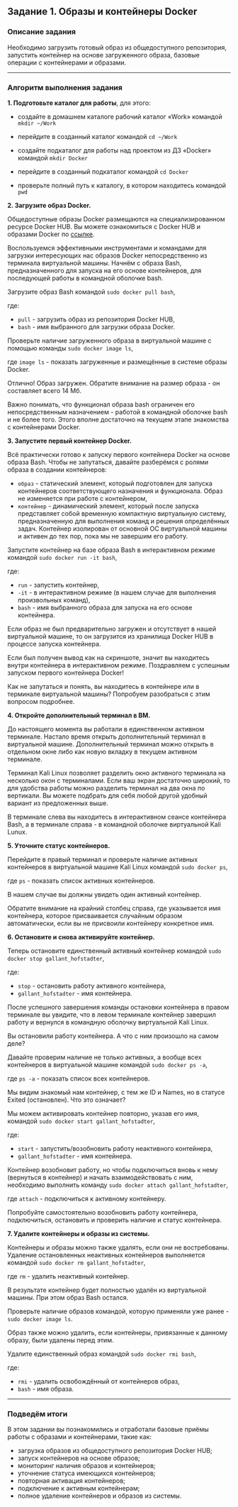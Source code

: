 ## Задание 1. Образы и контейнеры Docker

### Описание задания

Необходимо загрузить готовый образ из общедоступного репозитория, запустить контейнер на основе загруженного образа, базовые операции с контейнерами и образами.

-----

### Алгоритм выполнения задания

**1. Подготовьте каталог для работы**, для этого:
- создайте в домашнем каталоге рабочий каталог «Work» командой 
`mkdir ~/Work`

- перейдите в созданный каталог командой 
`cd ~/Work`

- создайте подкаталог для работы над проектом из ДЗ «Docker» командой 
`mkdir Docker`

- перейдите в созданный подкаталог командой 
`cd Docker`

- проверьте полный путь к каталогу, в котором находитесь командой 
`pwd`

**2. Загрузите образ Docker.**

Общедоступные образы Docker размещаются на специализированном ресурсе Docker HUB. Вы можете ознакомиться с Docker HUB и образами Docker по [ссылке](https://hub.docker.com/).

Воспользуемся эффективными инструментами и командами для загрузки интересующих нас образов Docker непосредственно из терминала виртуальной машины. Начнём с образа Bash, предназначенного для запуска на его основе контейнеров, для последующей работы в командной оболочке bash.

Загрузите образ Bash командой 
`sudo docker pull bash`,

где:
- `pull` - загрузить образ из репозитория Docker HUB,
- `bash` - имя выбранного для загрузки образа Docker.

Проверьте наличие загруженного образа в виртуальной машине с помощью команды 
`sudo docker image ls`,

где `image ls` - показать загруженные и размещённые в системе образы Docker.

Отлично! Образ загружен. Обратите внимание на размер образа - он составляет всего 14 Мб.

Важно понимать, что функционал образа bash ограничен его непосредственным назначением - работой в командной оболочке bash и не более того. Этого вполне достаточно на текущем этапе знакомства с контейнерами Docker.

**3. Запустите первый контейнер Docker.**

Всё практически готово к запуску первого контейнера Docker на основе образа Bash. Чтобы не запутаться, давайте разберёмся с ролями образа в создании контейнеров:

- `образ` - статический элемент, который подготовлен для запуска контейнеров соответствующего назначения и функционала. Образ не изменяется при работе с контейнером,
- `контейнер` - динамический элемент, который после запуска представляет собой временную компактную виртуальную систему, предназначенную для выполнения команд и решения определённых задач. Контейнер изолирован от основной ОС виртуальной машины и активен до тех пор, пока мы не завершим его работу. 

Запустите контейнер на базе образа Bash в интерактивном режиме командой
`sudo docker run -it bash`,

где:
- `run` - запустить контейнер,
- `-it` - в интерактивном режиме (в нашем случае для выполнения произвольных команд),
- `bash` - имя выбранного образа для запуска на его основе контейнера. 

Если образ не был предварительно загружен и отсутствует в нашей виртуальной машине, то он загрузится из хранилища Docker HUB в процессе запуска контейнера.

Если был получен вывод как на скриншоте, значит вы находитесь внутри контейнера в интерактивном режиме. Поздравляем с успешным запуском первого контейнера Docker! 

Как не запутаться и понять, вы находитесь в контейнере или в терминале виртуальной машины? Попробуем разобраться с этим вопросом подробнее. 

**4. Откройте дополнительный терминал в ВМ.**

До настоящего момента вы работали в единственном активном терминале. Настало время открыть дополнительный терминал в виртуальной машине. Дополнительный терминал можно открыть в отдельном окне либо как новую вкладку в текущем активном терминале. 

Терминал Kali Linux позволяет разделить окно активного терминала на несколько окон с терминалами. Если ваш экран достаточно широкий, то для удобства работы можно разделить терминал на два окна по вертикали. Вы можете подбрать для себя любой другой удобный вариант из предложенных выше.

В терминале слева вы находитесь в интерактивном сеансе контейнера Bash, а в терминале справа - в командной оболочке виртуальной Kali Lunux.

**5. Уточните статус контейнеров.**

Перейдите в правый терминал и проверьте наличие активных контейнеров в виртуальной машине Kali Linux командой
`sudo docker ps`,

где `ps` - показать список активных контейнеров.

В нашем случае вы должны увидеть один активный контейнер.

Обратите внимание на крайний столбец справа, где указывается имя контейнера, которое присваивается случайным образом автоматически, если вы не присвоили контейнеру конкретное имя. 

**6. Остановите и снова активируйте контейнер.**

Теперь остановите единственный активный контейнер командой
`sudo docker stop gallant_hofstadter`,

где:
- `stop` - остановить работу активного контейнера,
- `gallant_hofstadter` - имя контейнера.

После успешного завершения команды остановки контейнера в правом терминале вы увидите, что в левом терминале контейнер завершил работу и вернулся в командную оболочку виртуальной Kali Linux.

Вы остановили работу контейнера. А что с ним произошло на самом деле?

Давайте проверим наличие не только активных, а вообще всех контейнеров в виртуальной машине командой
`sudo docker ps -a`,

где `ps -a` - показать список всех контейнеров.

Мы видим знакомый нам контейнер, с тем же ID и Names, но в статусе Exited (остановлен). Что это означает?

Мы можем активировать контейнер повторно, указав его имя, командой
`sudo docker start gallant_hofstadter`,

где:
- `start` - запустить/возобновить работу неактивного контейнера,
- `gallant_hofstadter` - имя контейнера.

Контейнер возобновит работу, но чтобы подключиться вновь к нему (вернуться в контейнер) и начать взаимодействовать с ним, необходимо выполнить команду
`sudo docker attach gallant_hofstadter`,

где `attach` - подключиться к активному контейнеру.

Попробуйте самостоятельно возобновить работу контейнера, подключиться, остановить и проверить наличие и статус контейнера.

**7. Удалите контейнеры и образы из системы.**

Контейнеры и образы можно также удалять, если они не востребованы. Удаление остановленных неактивных контейнеров выполняется командой
`sudo docker rm gallant_hofstadter`,

где `rm` - удалить неактивный контейнер.

В результате контейнер будет полностью удалён из виртуальной машины. При этом образ Bash остался. 

Проверьте наличие образов командой, которую применяли уже ранее - 
`sudo docker image ls`.

Образ также можно удалить, если контейнеры, привязанные к данному образу, были удалены перед этим.

Удалите единственный образ командой
`sudo docker rmi bash`,

где:
- `rmi` - удалить освобождённый от контейнеров образ,
- `bash` - имя образа.

-----

### Подведём итоги

В этом задании вы познакомились и отработали базовые приёмы работы с образами и контейнерами, такие как:
- загрузка образов из общедоступного репозитория Docker HUB;
- запуск контейнеров на основе образов;
- мониторинг наличия образов и контейнеров;
- уточнение статуса имеющихся контейнеров;
- повторная активация контейнеров;
- подключение к активным контейнерам;
- полное удаление контейнеров и образов из системы.
